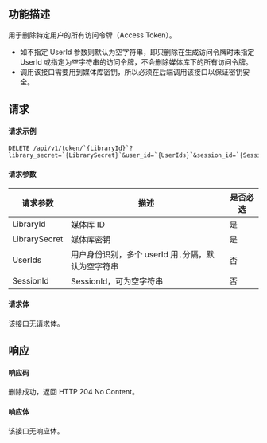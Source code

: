 ## 功能描述

用于删除特定用户的所有访问令牌（Access Token）。

- 如不指定 UserId 参数则默认为空字符串，即只删除在生成访问令牌时未指定 UserId 或指定为空字符串的访问令牌，不会删除媒体库下的所有访问令牌。
- 调用该接口需要用到媒体库密钥，所以必须在后端调用该接口以保证密钥安全。


## 请求

#### 请求示例

```
DELETE /api/v1/token/`{LibraryId}`?library_secret=`{LibrarySecret}`&user_id=`{UserIds}`&session_id=`{SessionId}`
```

#### 请求参数

| 请求参数     | 描述    | 是否必选      |
|  -----|  ---| -----|
|LibraryId |媒体库 ID |  是 |
|LibrarySecret|媒体库密钥|是|
|UserIds|用户身份识别，多个 userId 用`,`分隔，默认为空字符串| 否|
|SessionId|SessionId，可为空字符串|否|

#### 请求体

该接口无请求体。

## 响应

#### 响应码

删除成功，返回 HTTP 204 No Content。

#### 响应体

该接口无响应体。


